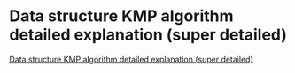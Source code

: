 # Data structure KMP algorithm detailed explanation (super detailed)
[Data structure KMP algorithm detailed explanation (super detailed)](https://aiwithcloud.com/2022/09/15/data_structure_kmp_algorithm_detailed_explanation_super_detailed/)